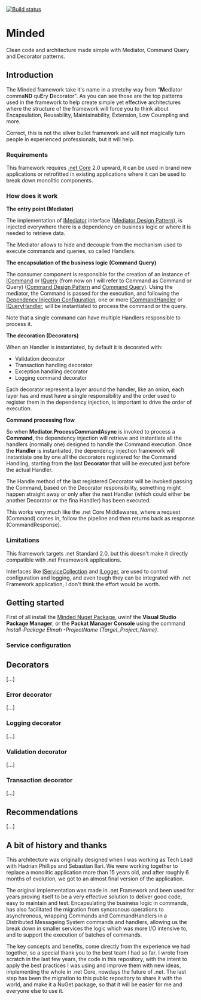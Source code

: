[![Build status](https://dev.azure.com/norcino/Minded/_apis/build/status/GitHub%20Minded)](https://dev.azure.com/norcino/Minded/_build/latest?definitionId=1)


# Minded
Clean code and architecture made simple with Mediator, Command Query and Decorator patterns.


## Introduction
The Minded framework take it's name in a stretchy way from "**M**ed**I**ator comma**ND** qu**E**ry **D**ecorator". As you can see those are the top patterns used in the framework to help create simple yet effective architectures where the structure of the framework will force you to think about Encapsulation, Reusability, Maintainability, Extension, Low Coumpling and more.

Correct, this is not the silver bullet framework and will not magically turn people in experienced professionals, but it will help.


### Requirements
This framework requires [.net Core](https://dotnet.microsoft.com/learn/dotnet/what-is-dotnet) 2.0 upward, it can be used in brand new applications or retrofitted in existing applications where it can be used to break down monolitic components.


### How does it work


**The entry point (Mediator)**

The implementation of [IMediator](https://github.com/norcino/Minded/blob/master/Mediator/IMediator.cs) interface ([Mediator Design Pattern](https://en.wikipedia.org/wiki/Mediator_pattern)), is injected everywhere there is a dependency on business logic or where it is needed to retrieve data.

The Mediator allows to hide and decouple from the mechanism used to execute commands and queries, so called Handlers.


**The encapsulation of the business logic (Command Query)**

The consumer component is responsible for the creation of an instance of [ICommand](https://github.com/norcino/Minded/blob/master/CommandQuery/Command/ICommand.cs) or [IQuery](https://github.com/norcino/Minded/blob/master/CommandQuery/Query/IQuery.cs) (from now on I will refer to Command as Command or Query) ([Command Design Pattern](https://en.wikipedia.org/wiki/Command_pattern) and [Command Query](https://en.wikipedia.org/wiki/Command%E2%80%93query_separation)). Using the mediator, the Command is passed for the execution, and following the [Dependency Injection Configuration](https://github.com/norcino/Minded/tree/master/Configuration), one or more [ICommandHandler](https://github.com/norcino/Minded/blob/master/CommandQuery/Command/ICommandHandler.cs) or [IQueryHandler](https://github.com/norcino/Minded/blob/master/CommandQuery/Query/IQueryHandler.cs), will be instantiated to process the command or the query.

Note that a single command can have multiple Handlers responsible to process it.


**The decoration (Decorators)**

When an Handler is instantiated, by default it is decorated with:
* Validation decorator
* Transaction handling decorator
* Exception handling decorator
* Logging command decorator

Each decorator represent a layer around the handler, like an onion, each layer has and must have a single responsibility and the order used to register them in the dependency injection, is important to drive the order of execution.


**Command processing flow**

So when **Mediator.ProcessCommandAsync** is invoked to process a **Command**, the dependency injection will retrieve and instantiate all the handlers (normally one) designed to handle the Command execution. Once the **Handler** is instantiated, the dependency injection framework will instantiate one by one all the decorators registered for the Command Handling, starting from the last **Decorator** that will be executed just before the actual Handler.

The Handle method of the last registered Decorator will be invoked passing the Command, based on the Decorator responsibility, something might happen straight away or only after the next Handler (which could either be another Decorator or the fina Handler) has been executed.

This works very much like the .net Core Middlewares, where a request (Command) comes in, follow the pipeline and then returns back as response (CommandResponse).


### Limitations
This framework targets .net Standard 2.0, but this doesn't make it directly compatible with .net Freamework applications.

Interfaces like [IServiceCollection](https://docs.microsoft.com/en-us/dotnet/api/microsoft.extensions.dependencyinjection.iservicecollection?view=dotnet-plat-ext-3.1) and [ILogger](https://docs.microsoft.com/en-us/dotnet/api/microsoft.extensions.logging.ilogger?view=dotnet-plat-ext-3.1), are used to control configuration and logging, and even tough they can be integrated with .net Framework application, I don't think the effort would be worth.


## Getting started
First of all install the [Minded Nuget Package](https://www.nuget.org/packages/Minded/), uwinf the **Visual Studio Package Manager**, or the **Packat Manager Console** using the command _Install-Package Elmah -ProjectName {Target_Project_Name}_.


### Service configuration


## Decorators
[...]

### Error decorator
[...]

### Logging decorator
[...]

### Validation decorator
[...]

### Transaction decorator
[...]

## Recommendations
[...]

## A bit of history and thanks
This architecture was originally designed when I was working as Tech Lead with Hadrian Phillips and Sebastian Ilari. We were working together to replace a monolitic application more than 15 years old, and after roughly 6 months of evolution, we got to an almost final version of the application.

The original implementation was made in .net Framework and been used for years proving itself to be a very effective solution to deliver good code, easy to maintain and test.
Encapsulating the business logic in commands, has also facilitated the migration from syncronous operations to asynchronous, wrapping Commands and CommandHandlers in a Distributed Messageing System commands and handlers, allowing us the break down in smaller services the logic which was more I/O intensive to, and to support the execution of batches of commands.

The key concepts and benefits, come directly from the experience we had together, so a special thank you to the best team I had so far.
I wrote from scratch in the last few years, the code in this repository, with the intent to apply the best practices I was using and improve them with new ideas, implementing the whole in .net Core, nowdays the future of .net.
The last step has been the migration to this public repository to share it with the world, and make it a NuGet package, so that it will be easier for me and everyone else to use it.